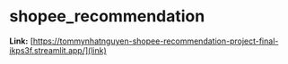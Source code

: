 # shopee_recommendation
**Link:** [https://tommynhatnguyen-shopee-recommendation-project-final-ikps3f.streamlit.app/](link)
